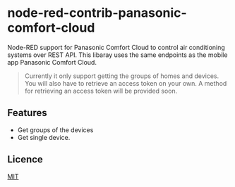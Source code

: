 # node-red-contrib-panasonic-comfort-cloud

Node-RED support for Panasonic Comfort Cloud to control air conditioning systems over REST API. This libaray uses the same endpoints as the mobile app Panasonic Comfort Cloud.

> Currently it only support getting the groups of homes and devices. You will also have to retrieve an access token on your own. A method for retrieving an access token will be provided soon.

## Features
* Get groups of the devices
* Get single device.

## Licence
[MIT](https://github.com/bisand/node-red-contrib-panasonic-comfort-cloud/blob/HEAD/LICENSE)
